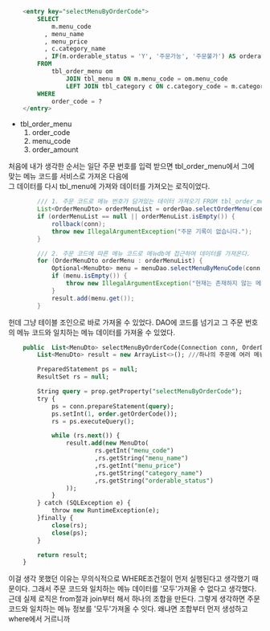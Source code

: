 ```sql
    <entry key="selectMenuByOrderCode">
        SELECT
            m.menu_code
          , menu_name
          , menu_price
          , c.category_name
          , IF(m.orderable_status = 'Y', '주문가능', '주문불가') AS orderable_status
        FROM
            tbl_order_menu om
                JOIN tbl_menu m ON m.menu_code = om.menu_code
                LEFT JOIN tbl_category c ON c.category_code = m.category_code <!-- 만약 카테고리가 존재하지 않을 경우도 출력 처리-->
        WHERE
            order_code = ?
    </entry>
```
- tbl_order_menu
  1. order_code
  2. menu_code
  3. order_amount

처음에 내가 생각한 순서는 일단 주문 번호를 입력 받으면 tbl_order_menu에서 그에 맞는 메뉴 코드를 서비스로 가져온 다음에  
그 데이터를 다시 tbl_menu에 가져와 데이터를 가져오는 로직이었다.
```java
        /// 1. 주문 코드로 메뉴 번호가 담겨있는 데이터 가져오기 FROM tbl_order_menu
        List<OrderMenuDto> orderMenuList = orderDao.selectOrderMenu(conn, order);
        if (orderMenuList == null || orderMenuList.isEmpty()) {
            rollback(conn);
            throw new IllegalArgumentException("주문 기록이 없습니다.");
        }

        /// 2. 주문 코드에 따른 메뉴 코드로 메뉴db에 접근하여 데이터를 가져온다.
        for (OrderMenuDto orderMenu : orderMenuList) {
            Optional<MenuDto> menu = menuDao.selectMenuByMenuCode(conn, orderMenu);  /// 메뉴 번호와 일치하는 메뉴 데이터를 가져오는 것은 MenuDao의 역할
            if (menu.isEmpty()) {
                throw new IllegalArgumentException("현재는 존재하지 않는 메뉴입니다.");
            }
            result.add(menu.get());
        }
```
헌데 그냥 테이블 조인으로 바로 가져올 수 있었다.
DAO에 코드를 넘기고 그 주문 번호의 메뉴 코드와 일치하는 메뉴 데이터를 가져올 수 있었다.
```sql
    public  List<MenuDto> selectMenuByOrderCode(Connection conn, OrderDto order) {
        List<MenuDto> result = new ArrayList<>(); ///하나의 주문에 여러 메뉴 포함

        PreparedStatement ps = null;
        ResultSet rs = null;

        String query = prop.getProperty("selectMenuByOrderCode");
        try {
            ps = conn.prepareStatement(query);
            ps.setInt(1, order.getOrderCode());
            rs = ps.executeQuery();

            while (rs.next()) {
                result.add(new MenuDto(
                        rs.getInt("menu_code")
                        ,rs.getString("menu_name")
                        ,rs.getInt("menu_price")
                        ,rs.getString("category_name")
                        ,rs.getString("orderable_status")
                ));
            }
        } catch (SQLException e) {
            throw new RuntimeException(e);
        }finally {
            close(rs);
            close(ps);
        }

        return result;
    }
```
이걸 생각 못했던 이유는 무의식적으로 WHERE조건절이 먼저 실행된다고 생각했기 때문이다. 그래서 주문 코드와 일치하는 메뉴 데이터를 '모두'가져올 수 없다고 생각했다.  
근데 실제 로직은 from절과 join부터 해서 하나의 조합을 만든다. 그렇게 생각하면 주문 코드와 일치하는 메뉴 정보를 '모두'가져올 수 잇다. 왜냐면 조합부터 먼저 생성하고 where에서 거르니까
